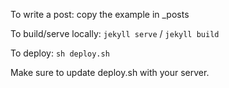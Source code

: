 To write a post: copy the example in _posts

To build/serve locally: `jekyll serve` / `jekyll build`

To deploy: `sh deploy.sh`

Make sure to update deploy.sh with your server.